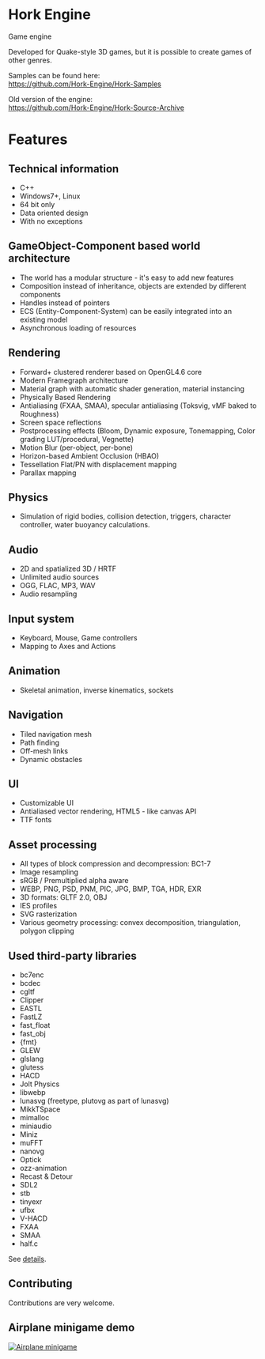 # Hork Engine

Game engine

Developed for Quake-style 3D games, but it is possible to create games of other genres.

Samples can be found here:\
https://github.com/Hork-Engine/Hork-Samples

Old version of the engine:\
https://github.com/Hork-Engine/Hork-Source-Archive

# Features

## Technical information
* C++  
* Windows7+, Linux  
* 64 bit only
* Data oriented design
* With no exceptions

## GameObject-Component based world architecture
* The world has a modular structure - it's easy to add new features
* Composition instead of inheritance, objects are extended by different components
* Handles instead of pointers
* ECS (Entity-Component-System) can be easily integrated into an existing model
* Asynchronous loading of resources

## Rendering
* Forward+ clustered renderer based on OpenGL4.6 core
* Modern Framegraph architecture
* Material graph with automatic shader generation, material instancing
* Physically Based Rendering
* Antialiasing (FXAA, SMAA), specular antialiasing (Toksvig, vMF baked to Roughness)
* Screen space reflections
* Postprocessing effects (Bloom, Dynamic exposure, Tonemapping, Color grading LUT/procedural, Vegnette)
* Motion Blur (per-object, per-bone)
* Horizon-based Ambient Occlusion (HBAO)
* Tessellation Flat/PN with displacement mapping
* Parallax mapping

## Physics
* Simulation of rigid bodies, collision detection, triggers, character controller, water buoyancy calculations.

## Audio
* 2D and spatialized 3D / HRTF
* Unlimited audio sources
* OGG, FLAC, MP3, WAV
* Audio resampling

## Input system
* Keyboard, Mouse, Game controllers
* Mapping to Axes and Actions
   
## Animation
* Skeletal animation, inverse kinematics, sockets

## Navigation
* Tiled navigation mesh
* Path finding
* Off-mesh links
* Dynamic obstacles

## UI
* Customizable UI
* Antialiased vector rendering, HTML5 - like canvas API
* TTF fonts

## Asset processing
* All types of block compression and decompression: BC1-7
* Image resampling
* sRGB / Premultiplied alpha aware
* WEBP, PNG, PSD, PNM, PIC, JPG, BMP, TGA, HDR, EXR
* 3D formats: GLTF 2.0, OBJ
* IES profiles
* SVG rasterization
* Various geometry processing: convex decomposition, triangulation, polygon clipping
   
## Used third-party libraries
* bc7enc
* bcdec
* cgltf
* Clipper
* EASTL
* FastLZ
* fast_float
* fast_obj
* {fmt}
* GLEW
* glslang
* glutess
* HACD
* Jolt Physics
* libwebp
* lunasvg (freetype, plutovg as part of lunasvg)
* MikkTSpace
* mimalloc
* miniaudio
* Miniz
* muFFT
* nanovg
* Optick
* ozz-animation
* Recast & Detour
* SDL2
* stb
* tinyexr
* ufbx
* V-HACD
* FXAA
* SMAA
* half.c

See [details](ThirdParty.md).


## Contributing
Contributions are very welcome.


## Airplane minigame demo
[![Airplane minigame](http://img.youtube.com/vi/T9h7byyu_eQ/0.jpg)](https://youtu.be/T9h7byyu_eQ "Airplane minigame")
